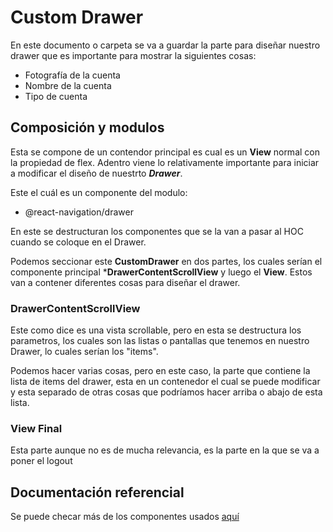 # Custom Drawer

En este documento o carpeta se va a guardar la parte para diseñar nuestro drawer que es importante para mostrar la siguientes cosas:

- Fotografía de la cuenta
- Nombre de la cuenta
- Tipo de cuenta

## Composición y modulos

Esta se compone de un contendor principal es cual es un **View** normal con la propiedad de flex.
Adentro viene lo relativamente importante para iniciar a modificar el diseño de nuestrto ***Drawer***.

Este el cuál es un componente del modulo:
- @react-navigation/drawer

En este se destructuran los componentes que se la van a pasar al HOC cuando se coloque en el Drawer.

Podemos seccionar este **CustomDrawer** en dos partes, los cuales serían el componente principal ***DrawerContentScrollView** y luego el **View**.
Estos van a contener diferentes cosas para diseñar el drawer.

### DrawerContentScrollView

Este como dice es una vista scrollable, pero en esta se destructura los parametros, los cuales son las listas o pantallas que tenemos en nuestro Drawer, lo cuales serían los "items".

Podemos hacer varias cosas, pero en este caso, la parte que contiene la lista de items del drawer, esta en un contenedor el cual se puede modificar y esta separado de otras cosas que podríamos hacer arriba o abajo de esta lista.

### View Final

Esta parte aunque no es de mucha relevancia, es la parte en la que se va a poner el logout

## Documentación referencial

Se puede checar más de los componentes usados [aquí](https://reactnavigation.org/docs/5.x/drawer-navigator/#providing-a-custom-drawercontent)